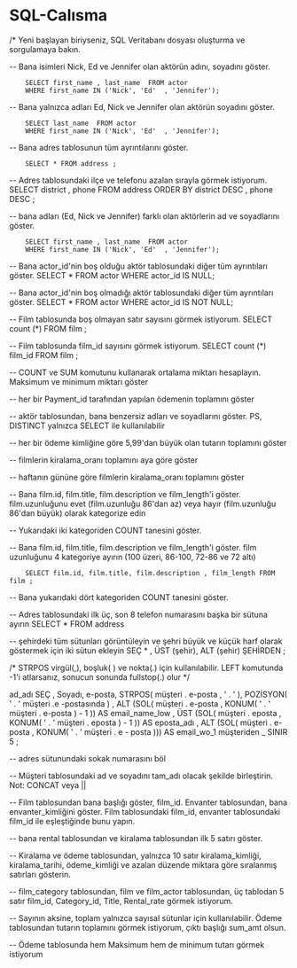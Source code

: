 # SQL-Calısma
 /* Yeni başlayan biriyseniz, SQL Veritabanı dosyası oluşturma ve sorgulamaya bakın.



-- Bana isimleri Nick, Ed ve Jennifer olan aktörün adını, soyadını göster.

		SELECT first_name , last_name  FROM actor 
		WHERE first_name IN ('Nick', 'Ed'  , 'Jennifer');

-- Bana yalnızca adları Ed, Nick ve Jennifer olan aktörün soyadını göster.
        
		SELECT last_name  FROM actor 
		WHERE first_name IN ('Nick', 'Ed'  , 'Jennifer');
		
-- Bana adres tablosunun tüm ayrıntılarını göster.
      			
		SELECT * FROM address ;
	   
-- Adres tablosundaki ilçe ve telefonu azalan sırayla görmek istiyorum.
		SELECT district , phone FROM address 
		ORDER BY district DESC , phone DESC ;

-- bana adları (Ed, Nick ve Jennifer) farklı olan aktörlerin ad ve soyadlarını göster.

	  	SELECT first_name , last_name  FROM actor 
		WHERE first_name IN ('Nick', 'Ed'  , 'Jennifer');


-- Bana actor_id'nin boş olduğu aktör tablosundaki diğer tüm ayrıntıları göster.
		SELECT *  FROM actor 
		WHERE actor_id IS NULL;

-- Bana actor_id'nin boş olmadığı aktör tablosundaki diğer tüm ayrıntıları göster.
		SELECT *  FROM actor 
		WHERE actor_id IS NOT NULL;
		
-- Film tablosunda boş olmayan satır sayısını görmek istiyorum.
		SELECT count (*) FROM film ;

-- Film tablosunda film_id sayısını görmek istiyorum.
		SELECT count (*) film_id FROM film ;
	
-- COUNT ve SUM komutunu kullanarak ortalama miktarı hesaplayın. Maksimum ve minimum miktarı göster



-- her bir Payment_id tarafından yapılan ödemenin toplamını göster



-- aktör tablosundan, bana benzersiz adları ve soyadlarını göster. PS, DISTINCT yalnızca SELECT ile kullanılabilir


-- her bir ödeme kimliğine göre 5,99'dan büyük olan tutarın toplamını göster



-- filmlerin kiralama_oranı toplamını aya göre göster


-- haftanın gününe göre filmlerin kiralama_oranı toplamını göster



-- Bana film.id, film.title, film.description ve film_length'i göster. film.uzunluğunu evet (film.uzunluğu 86'dan az) veya hayır (film.uzunluğu 86'dan büyük) olarak kategorize edin



-- Yukarıdaki iki kategoriden COUNT tanesini göster.


-- Bana film.id, film.title, film.description ve film_length'i göster. film uzunluğunu 4 kategoriye ayırın (100 üzeri, 86-100, 72-86 ve 72 altı)

        SELECT film.id, film.title, film.description , film_length FROM film ;


-- Bana yukarıdaki dört kategoriden COUNT tanesini göster.


-- Adres tablosundaki ilk üç, son 8 telefon numarasını başka bir sütuna ayırın
SELECT * FROM address

-- şehirdeki tüm sütunları görüntüleyin ve şehri büyük ve küçük harf olarak göstermek için iki sütun ekleyin
SEÇ  * ,
      ÜST (şehir),
      ALT (şehir)
 ŞEHİRDEN ;

/* STRPOS virgül(,), boşluk( ) ve nokta(.) için kullanılabilir.
LEFT komutunda -1'i atlarsanız, sonucun sonunda fullstop(.) olur */ 

ad_adı SEÇ ,
       Soyadı,
       e-posta,
       STRPOS( müşteri . e-posta , ' . ' ),
       POZİSYON( ' . '  müşteri .e  -postasında ) ,
       ALT (SOL( müşteri . e-posta , KONUM( ' . '  müşteri . e-posta ) - 1 )) AS email_name_low  ,
       ÜST (SOL( müşteri . eposta , KONUM( ' . '  müşteri . eposta ) - 1 )) AS eposta_adı  ,
       ALT (SOL( müşteri . e-posta , KONUM( ' . '  müşteri . e - posta ))) AS email_wo_1 
müşteriden _
SINIR  5 ;

-- adres sütunundaki sokak numarasını böl
 

-- Müşteri tablosundaki ad ve soyadını tam_adı olacak şekilde birleştirin. Not: CONCAT veya ||

-- Film tablosundan bana başlığı göster, film_id. Envanter tablosundan, bana envanter_kimliğini göster. Film tablosundaki film_id, envanter tablosundaki film_id ile eşleştiğinde bunu yapın.
   
-- bana rental tablosundan ve kiralama tablosundan ilk 5 satırı göster.

-- Kiralama ve ödeme tablosundan, yalnızca 10 satır kiralama_kimliği, kiralama_tarihi, ödeme_kimliği ve azalan düzende miktara göre sıralanmış satırları gösterin.

-- film_category tablosundan, film ve film_actor tablosundan, üç tablodan 5 satır film_id, Category_id, Title, Rental_rate görmek istiyorum.

-- Sayının aksine, toplam yalnızca sayısal sütunlar için kullanılabilir. Ödeme tablosundan tutarın toplamını görmek istiyorum, çıktı başlığı sum_amt olsun.

-- Ödeme tablosunda hem Maksimum hem de minimum tutarı görmek istiyorum

	 
  
